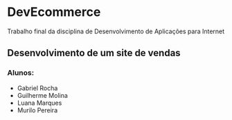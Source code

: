 # DevEcommerce
Trabalho final da disciplina de Desenvolvimento de Aplicações para Internet

## Desenvolvimento de um site de vendas

### Alunos: 
 - Gabriel Rocha
 - Guilherme Molina
 - Luana Marques
 - Murilo Pereira
